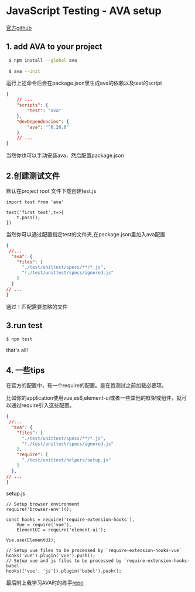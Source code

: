 [//]: <> ({createTime:'2018-01-31T01:46:36.418Z'})

# JavaScript Testing - AVA setup


[官方github](https://github.com/avajs/ava)

## 1. add AVA to your project 

```bash
 $ npm install --global ava
 
 $ ava --init 
```

运行上述命令后会在package.json里生成ava的依赖以及test的script
```json
{
    // ...
	"scripts": {
		"test": "ava"
	},
	"devDependencies": {
		"ava": "^0.20.0"
	}
	// ...
}

```

当然你也可以手动安装ava，然后配置package.json

## 2.创建测试文件

默认在project root 文件下载创建test.js

```ecmascript 6
import test from 'ava'

test('first test',t=>{
    t.pass();
})

```

当然你可以通过配置指定test的文件夹,在package.json里加入ava配置

```json
{
 //...
  "ava": {
    "files": [
      "./test/unittest/specs/**/*.js",
      "!./test/unittest/specs/ignored.js"
    ]
  }
// ...
}
```

通过！匹配需要忽略的文件

## 3.run test

```bash
$ npm test
```

that's all!

## 4. 一些tips

在官方的配置中，有一个require的配置。是在跑测试之前加载必要项。

比如你的application使用vue,es6,element-ui或者一些其他的框架或组件，就可以通过require引入这些配置。

```json
{
 //...
  "ava": {
    "files": [
      "./test/unittest/specs/**/*.js",
      "!./test/unittest/specs/ignored.js"
    ],
    "require": [
      "./test/unittest/helpers/setup.js"
    ]
  },
// ...
}
```

setup.js

```ecmascript 6
// Setup browser environment
require('browser-env')();

const hooks = require('require-extension-hooks'),
    Vue = require('vue'),
    ElementUI = require('element-ui');

Vue.use(ElementUI);

// Setup vue files to be processed by `require-extension-hooks-vue`
hooks('vue').plugin('vue').push();
// Setup vue and js files to be processed by `require-extension-hooks-babel`
hooks(['vue', 'js']).plugin('babel').push();
```

最后附上我学习AVA时的练手[repo](https://github.com/shenjo/Javascript_test_study/tree/master/AVA)




